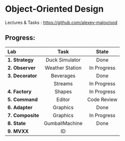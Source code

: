 # Object-Oriented Design

Lectures & Tasks : https://github.com/alexey-malov/ood

## Progress:

| Lab              | Task            | State       |
|:---------------- |:---------------:|:-----------:|
| **1. Strategy**  | Duck Simulator  | Done        |
| **2. Observer**  | Weather Station | In Progress |
| **3. Decorator** | Beverages       | Done        |
|                  | Streams         | In Progress |
| **4. Factory**   | Shapes          | In Progress |
| **5. Command**   | Editor          | Code Review |
| **6. Adapter**   | Graphics        | Done        |
| **7. Composite** | Graphics        | In Progress |
| **8. State**     | GumballMachine  | Done        |
| **9. MVXX**      | ID              |             |
